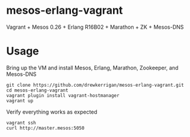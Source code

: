 # mesos-erlang-vagrant
Vagrant + Mesos 0.26 + Erlang R16B02 + Marathon + ZK + Mesos-DNS

# Usage

Bring up the VM and install Mesos, Erlang, Marathon, Zookeeper, and Mesos-DNS

```
git clone https://github.com/drewkerrigan/mesos-erlang-vagrant.git
cd mesos-erlang-vagrant
vagrant plugin install vagrant-hostmanager
vagrant up
```

Verify everything works as expected

```
vagrant ssh
curl http://master.mesos:5050
```
